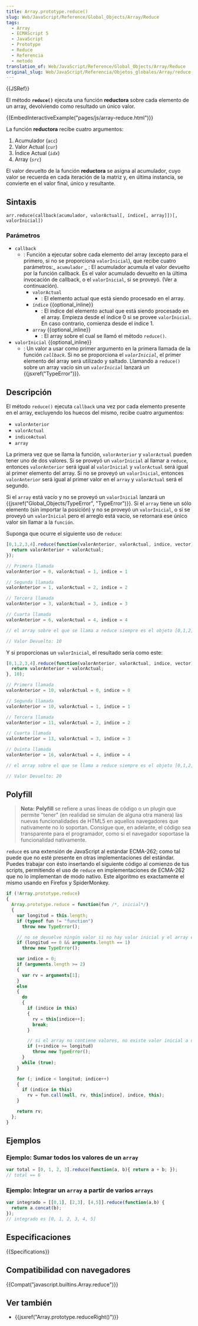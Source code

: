 ```yaml
---
title: Array.prototype.reduce()
slug: Web/JavaScript/Reference/Global_Objects/Array/Reduce
tags:
  - Array
  - ECMAScript 5
  - JavaScript
  - Prototype
  - Reduce
  - Referencia
  - metodo
translation_of: Web/JavaScript/Reference/Global_Objects/Array/Reduce
original_slug: Web/JavaScript/Referencia/Objetos_globales/Array/reduce
---
```


{{JSRef}}

El método **`reduce()`** ejecuta una función **reductora** sobre cada elemento de un array, devolviendo como resultado un único valor.

{{EmbedInteractiveExample("pages/js/array-reduce.html")}}

La función **reductora** recibe cuatro argumentos:

1. Acumulador (`acc`)
2. Valor Actual (`cur`)
3. Índice Actual (_`idx`_)
4. Array (_`src`_)

El valor devuelto de la función **reductora** se asigna al acumulador, cuyo valor se recuerda en cada iteración de la matriz y, en última instancia, se convierte en el valor final, único y resultante.

## Sintaxis

```
arr.reduce(callback(acumulador, valorActual[, índice[, array]])[, valorInicial])
```

### Parámetros

- `callback`
  - : Función a ejecutar sobre cada elemento del array (excepto para el primero, si no se proporciona `valorInicial`), que recibe cuatro parámetros:_ `acumulador`
    _ : El acumulador acumula el valor devuelto por la función callback. Es el valor acumulado devuelto en la última invocación de callback, o el `valorInicial`, si se proveyó. (Ver a continuación).
    - `valorActual`
      - : El elemento actual que está siendo procesado en el array.
    - `índice` {{optional_inline}}
      - : El índice del elemento actual que está siendo procesado en el array. Empieza desde el índice 0 si se provee `valorInicial`. En caso contrario, comienza desde el índice 1.
    - `array` {{optional_inline}}
      - : El array sobre el cual se llamó el método `reduce()`.
- `valorInicial` {{optional_inline}}
  - : Un valor a usar como primer argumento en la primera llamada de la función _`callback`_. Si no se proporciona el _`valorInicial`_, el primer elemento del array será utilizado y saltado. Llamando a `reduce()` sobre un array vacío sin un _`valorInicial`_ lanzará un {{jsxref("TypeError")}}.

## Descripción

El método `reduce()` ejecuta `callback` una vez por cada elemento presente en el array, excluyendo los huecos del mismo, recibe cuatro argumentos:

- `valorAnterior`
- `valorActual`
- `indiceActual`
- `array`

La primera vez que se llama la función, `valorAnterior` y `valorActual` pueden tener uno de dos valores. Si se proveyó un `valorInicial` al llamar a `reduce`, entonces `valorAnterior` será igual al `valorInicial` y `valorActual` será igual al primer elemento del array. Si no se proveyó un `valorInicial`, entonces `valorAnterior` será igual al primer valor en el `array` y `valorActual` será el segundo.

Si el `array` está vacío y no se proveyó un `valorInicial` lanzará un {{jsxref("Global_Objects/TypeError", "TypeError")}}. Si el `array` tiene un sólo elemento (sin importar la posición) y no se proveyó un `valorInicial`, o si se proveyó un `valorInicial` pero el arreglo está vacío, se retornará ese único valor sin llamar a la `función`.

Suponga que ocurre el siguiente uso de `reduce`:

```js
[0,1,2,3,4].reduce(function(valorAnterior, valorActual, indice, vector){
  return valorAnterior + valorActual;
});

// Primera llamada
valorAnterior = 0, valorActual = 1, indice = 1

// Segunda llamada
valorAnterior = 1, valorActual = 2, indice = 2

// Tercera llamada
valorAnterior = 3, valorActual = 3, indice = 3

// Cuarta llamada
valorAnterior = 6, valorActual = 4, indice = 4

// el array sobre el que se llama a reduce siempre es el objeto [0,1,2,3,4]

// Valor Devuelto: 10
```

Y si proporcionas un `valorInicial`, el resultado sería como este:

```js
[0,1,2,3,4].reduce(function(valorAnterior, valorActual, indice, vector){
  return valorAnterior + valorActual;
}, 10);

// Primera llamada
valorAnterior = 10, valorActual = 0, indice = 0

// Segunda llamada
valorAnterior = 10, valorActual = 1, indice = 1

// Tercera llamada
valorAnterior = 11, valorActual = 2, indice = 2

// Cuarta llamada
valorAnterior = 13, valorActual = 3, indice = 3

// Quinta llamada
valorAnterior = 16, valorActual = 4, indice = 4

// el array sobre el que se llama a reduce siempre es el objeto [0,1,2,3,4]

// Valor Devuelto: 20
```

## Polyfill

> **Nota:** **Polyfill** se refiere a unas líneas de código o un plugin que permite "tener" (en realidad se simulan de alguna otra manera) las nuevas funcionalidades de HTML5 en aquellos navegadores que nativamente no lo soportan. Consigue que, en adelante, el código sea transparente para el programador, como si el navegador soportase la funcionalidad nativamente.

`reduce` es una extensión de JavaScript al estándar ECMA-262; como tal puede que no esté presente en otras implementaciones del estándar. Puedes trabajar con ésto insertando el siguiente código al comienzo de tus scripts, permitiendo el uso de `reduce` en implementaciones de ECMA-262 que no lo implementan de modo nativo. Este algoritmo es exactamente el mismo usando en Firefox y SpiderMonkey.

```js
if (!Array.prototype.reduce)
{
  Array.prototype.reduce = function(fun /*, inicial*/)
  {
    var longitud = this.length;
    if (typeof fun != "function")
      throw new TypeError();

    // no se devuelve ningún valor si no hay valor inicial y el array está vacío
    if (longitud == 0 && arguments.length == 1)
      throw new TypeError();

    var indice = 0;
    if (arguments.length >= 2)
    {
      var rv = arguments[1];
    }
    else
    {
      do
      {
        if (indice in this)
        {
          rv = this[indice++];
          break;
        }

        // si el array no contiene valores, no existe valor inicial a devolver
        if (++indice >= longitud)
          throw new TypeError();
      }
      while (true);
    }

    for (; indice < longitud; indice++)
    {
      if (indice in this)
        rv = fun.call(null, rv, this[indice], indice, this);
    }

    return rv;
  };
}
```

## Ejemplos

### Ejemplo: Sumar todos los valores de un `array`

```js
var total = [0, 1, 2, 3].reduce(function(a, b){ return a + b; });
// total == 6
```

### Ejemplo: Integrar un `array` a partir de varios `arrays`

```js
var integrado = [[0,1], [2,3], [4,5]].reduce(function(a,b) {
  return a.concat(b);
});
// integrado es [0, 1, 2, 3, 4, 5]
```

## Especificaciones

{{Specifications}}

## Compatibilidad con navegadores

{{Compat("javascript.builtins.Array.reduce")}}

## Ver también

- {{jsxref("Array.prototype.reduceRight()")}}
